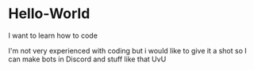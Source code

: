 # Hello-World

I want to learn how to code

I'm not very experienced with coding but i would like to give it a shot so I can make bots in Discord and stuff like that UvU
